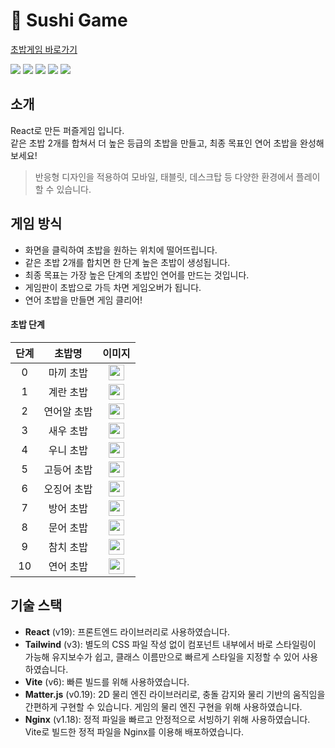 # 🍣 Sushi Game
[초밥게임 바로가기](https://dugout.kro.kr/sushi-game)
<div>
  <img src="https://img.shields.io/badge/react-%2320232a.svg?style=for-the-badge&logo=react&logoColor=%2361DAFB" />
  <img src="https://img.shields.io/badge/vite-%23646CFF.svg?style=for-the-badge&logo=vite&logoColor=white" />
  <img src="https://img.shields.io/badge/tailwindcss-%2338B2AC.svg?style=for-the-badge&logo=tailwind-css&logoColor=white" />
  <img src="https://img.shields.io/badge/matter.js-000000?style=for-the-badge" />
  <img src="https://img.shields.io/badge/nginx-%23009639.svg?style=for-the-badge&logo=nginx&logoColor=white" />
  
</div>

## 소개

React로 만든 퍼즐게임 입니다.</br>
같은 초밥 2개를 합쳐서 더 높은 등급의 초밥을 만들고, 최종 목표인 연어 초밥을 완성해보세요!

> 반응형 디자인을 적용하여 모바일, 태블릿, 데스크탑 등 다양한 환경에서 플레이할 수 있습니다.

## 게임 방식

- 화면을 클릭하여 초밥을 원하는 위치에 떨어뜨립니다.
- 같은 초밥 2개를 합치면 한 단계 높은 초밥이 생성됩니다.
- 최종 목표는 가장 높은 단계의 초밥인 연어를 만드는 것입니다.
- 게임판이 초밥으로 가득 차면 게임오버가 됩니다.
- 연어 초밥을 만들면 게임 클리어!

#### 초밥 단계

단계 | 초밥명 | 이미지 |
:-: | :-------------: | :-------------: |
0 | 마끼 초밥 | <img src="https://dugout.kro.kr/sushi-game/maki.png" width="25" height="25" /> |
1| 계란 초밥 | <img src="https://dugout.kro.kr/sushi-game/egg.png" width="25" height="25" /> |
2| 연어알 초밥 | <img src="https://dugout.kro.kr/sushi-game/salmon_roe.png" width="25" height="25" /> |
3| 새우 초밥 | <img src="https://dugout.kro.kr/sushi-game/shrimp.png" width="25" height="25" /> |
4| 우니 초밥 | <img src="https://dugout.kro.kr/sushi-game/sea_urchin.png" width="25" height="25" /> |
5| 고등어 초밥 | <img src="https://dugout.kro.kr/sushi-game/saba.png" width="25" height="25" /> |
6| 오징어 초밥 | <img src="https://dugout.kro.kr/sushi-game/squid.png" width="25" height="25" /> |
7| 방어 초밥 | <img src="https://dugout.kro.kr/sushi-game/yellow_tail.png" width="25" height="25" /> |
8| 문어 초밥 | <img src="https://dugout.kro.kr/sushi-game/taco.png" width="25" height="25" /> |
9| 참치 초밥 | <img src="https://dugout.kro.kr/sushi-game/tuna.png" width="25" height="25" /> |
10| 연어 초밥 | <img src="https://dugout.kro.kr/sushi-game/salmon.png" width="25" height="25" /> |

## 기술 스택

- **React** (v19): 프론트엔드 라이브러리로 사용하였습니다.
- **Tailwind** (v3): 별도의 CSS 파일 작성 없이 컴포넌트 내부에서 바로 스타일링이 가능해 유지보수가 쉽고, 클래스 이름만으로 빠르게 스타일을 지정할 수 있어 사용하였습니다.
- **Vite** (v6): 빠른 빌드를 위해 사용하였습니다.
- **Matter.js** (v0.19): 2D 물리 엔진 라이브러리로, 충돌 감지와 물리 기반의 움직임을 간편하게 구현할 수 있습니다. 게임의 물리 엔진 구현을 위해 사용하였습니다.
- **Nginx** (v1.18): 정적 파일을 빠르고 안정적으로 서빙하기 위해 사용하였습니다. Vite로 빌드한 정적 파일을 Nginx를 이용해 배포하였습니다.
